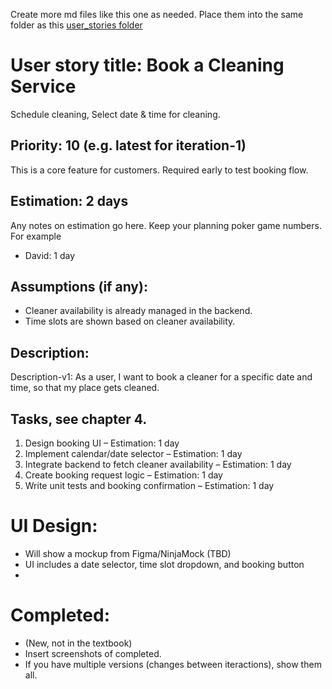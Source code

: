Create more md files like this one as needed. Place them into the same folder 
as this [user_stories folder](./)

# User story title: Book a Cleaning Service

Schedule cleaning, Select date & time for cleaning.

## Priority: 10 (e.g. latest for iteration-1)
This is a core feature for customers. Required early to test booking flow.

## Estimation: 2 days
Any notes on estimation go here. Keep your planning poker game numbers. For example
* David: 1 day


## Assumptions (if any):
- Cleaner availability is already managed in the backend.
- Time slots are shown based on cleaner availability.


## Description:

Description-v1:  As a user, I want to book a cleaner for a specific date and time, so that my place gets cleaned.


## Tasks, see chapter 4.

1. Design booking UI – Estimation: 1 day
2. Implement calendar/date selector – Estimation: 1 day
3. Integrate backend to fetch cleaner availability – Estimation: 1 day
4. Create booking request logic – Estimation: 1 day
5. Write unit tests and booking confirmation – Estimation: 1 day


# UI Design:
* Will show a mockup from Figma/NinjaMock (TBD)
* UI includes a date selector, time slot dropdown, and booking button
* 
# Completed:
* (New, not in the textbook) 
* Insert screenshots of completed. 
* If you have multiple versions (changes between iteractions), show them all.

